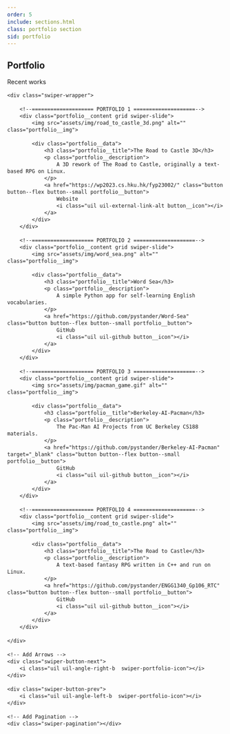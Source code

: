 ```yaml
---
order: 5
include: sections.html
class: portfolio section
sid: portfolio
---
```


<h2 class="section__title">Portfolio</h2>
<span class="section__subtitle">Recent works</span>

<div class="portfolio__container container swiper-container">

    <div class="swiper-wrapper">

        <!--==================== PORTFOLIO 1 ====================-->
        <div class="portfolio__content grid swiper-slide">
            <img src="assets/img/road_to_castle_3d.png" alt="" class="portfolio__img">

            <div class="portfolio__data">
                <h3 class="portfolio__title">The Road to Castle 3D</h3>
                <p class="portfolio__description">
                    A 3D rework of The Road to Castle, originally a text-based RPG on Linux.
                </p>
                <a href="https://wp2023.cs.hku.hk/fyp23002/" class="button button--flex button--small portfolio__button">
                    Website
                    <i class="uil uil-external-link-alt button__icon"></i>
                </a>
            </div>
        </div>

        <!--==================== PORTFOLIO 2 ====================-->
        <div class="portfolio__content grid swiper-slide">
            <img src="assets/img/word_sea.png" alt="" class="portfolio__img">

            <div class="portfolio__data">
                <h3 class="portfolio__title">Word Sea</h3>
                <p class="portfolio__description">
                    A simple Python app for self-learning English vocabularies.
                </p>
                <a href="https://github.com/pystander/Word-Sea" class="button button--flex button--small portfolio__button">
                    GitHub
                    <i class="uil uil-github button__icon"></i>
                </a>
            </div>
        </div>

        <!--==================== PORTFOLIO 3 ====================-->
        <div class="portfolio__content grid swiper-slide">
            <img src="assets/img/pacman_game.gif" alt="" class="portfolio__img">

            <div class="portfolio__data">
                <h3 class="portfolio__title">Berkeley-AI-Pacman</h3>
                <p class="portfolio__description">
                    The Pac-Man AI Projects from UC Berkeley CS188 materials.
                </p>
                <a href="https://github.com/pystander/Berkeley-AI-Pacman" target="_blank" class="button button--flex button--small portfolio__button">
                    GitHub
                    <i class="uil uil-github button__icon"></i>
                </a>
            </div>
        </div>

        <!--==================== PORTFOLIO 4 ====================-->
        <div class="portfolio__content grid swiper-slide">
            <img src="assets/img/road_to_castle.png" alt="" class="portfolio__img">

            <div class="portfolio__data">
                <h3 class="portfolio__title">The Road to Castle</h3>
                <p class="portfolio__description">
                    A text-based fantasy RPG written in C++ and run on Linux.
                </p>
                <a href="https://github.com/pystander/ENGG1340_Gp106_RTC" class="button button--flex button--small portfolio__button">
                    GitHub
                    <i class="uil uil-github button__icon"></i>
                </a>
            </div>
        </div>

    </div>

    <!-- Add Arrows -->
    <div class="swiper-button-next">
        <i class="uil uil-angle-right-b  swiper-portfolio-icon"></i>
    </div>

    <div class="swiper-button-prev">
        <i class="uil uil-angle-left-b  swiper-portfolio-icon"></i>
    </div>

    <!-- Add Pagination -->
    <div class="swiper-pagination"></div>
</div>